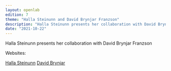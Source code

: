```yaml
---
layout: openlab
edition: 7
theme: "Halla Steinunn and David Brynjar Franzson"
description: "Halla Steinunn presents her collaboration with David Brynjar Franzson`."
date: "2021-10-22"
---
```


Halla Steinunn presents her collaboration with David Brynjar Franzson

Websites:

[Halla Steinunn](vhttps://www.hallasteinunn.com)
[David Brynjar](http://franzson.com)